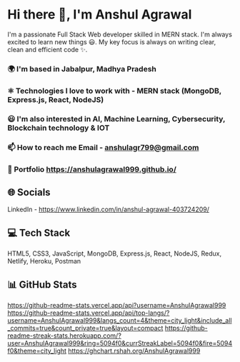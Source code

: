 # Hi there 👋, I'm Anshul Agrawal

I'm a passionate Full Stack Web developer skilled in MERN stack. I'm always excited to learn new things 😃. My key focus is always on writing clear, clean and efficient code ✨.

### 🌍 I'm based in Jabalpur, Madhya Pradesh

### ⚛️ Technologies I love to work with - MERN stack (MongoDB, Express.js, React, NodeJS)

### 😃 I'm also interested in AI, Machine Learning, Cybersecurity, Blockchain technology & IOT

### 📫 How to reach me Email - anshulagr799@gmail.com

### 💼 Portfolio https://anshulagrawal999.github.io/

## 🌐 Socials
LinkedIn - https://www.linkedin.com/in/anshul-agrawal-403724209/

## 💻 Tech Stack
HTML5, CSS3, JavaScript, MongoDB, Express.js, React, NodeJS, Redux, Netlify, Heroku, Postman

## 📊 GitHub Stats
https://github-readme-stats.vercel.app/api?username=AnshulAgrawal999
https://github-readme-stats.vercel.app/api/top-langs/?username=AnshulAgrawal999&langs_count=4&theme=city_light&include_all_commits=true&count_private=true&layout=compact
https://github-readme-streak-stats.herokuapp.com/?user=AnshulAgrawal999&ring=5094f0&currStreakLabel=5094f0&fire=5094f0&theme=city_light
https://ghchart.rshah.org/AnshulAgrawal999

